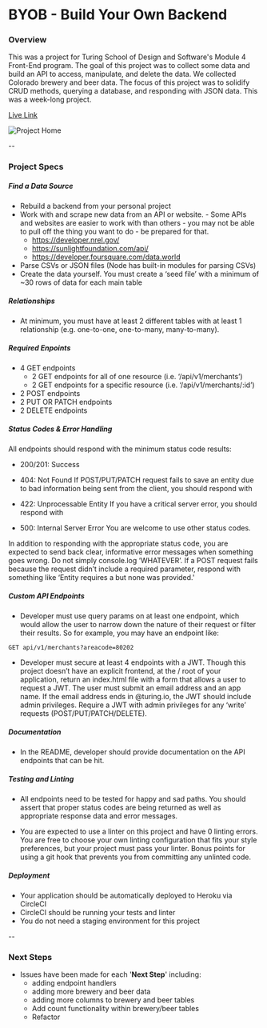 # BYOB - Build Your Own Backend


### Overview
This was a project for Turing School of Design and Software's Module 4 Front-End program. The goal of this project was to collect some data and build an API to access, manipulate, and delete the data. We collected Colorado brewery and beer data. The focus of this project was to solidify CRUD methods, querying a database, and responding with JSON data. This was a week-long project. 

[Live Link](https://byob-db-th.herokuapp.com/)

![Project Home](https://i.imgur.com/VT38K9D.png)

--

### Project Specs

##### Find a Data Source 

- Rebuild a backend from your personal project
- Work with and scrape new data from an API or website. - Some APIs and websites are easier to work with than others - you may not be able to pull off the thing you want to do - be prepared for that.
	- https://developer.nrel.gov/
	- https://sunlightfoundation.com/api/
	- https://developer.foursquare.com/data.world
- Parse CSVs or JSON files (Node has built-in modules for parsing CSVs)
- Create the data yourself. You must create a ‘seed file’ with a minimum of ~30 rows of data for each main table

##### Relationships

- At minimum, you must have at least 2 different tables with at least 1 relationship (e.g. one-to-one, one-to-many, many-to-many).

##### Required Enpoints
- 4 GET endpoints
	- 2 GET endpoints for all of one resource (i.e. ‘/api/v1/merchants’)	
	- 2 GET endpoints for a specific resource (i.e. ‘/api/v1/merchants/:id’)
- 2 POST endpoints
- 2 PUT OR PATCH endpoints
- 2 DELETE endpoints

##### Status Codes & Error Handling

All endpoints should respond with the minimum status code results:

- 200/201: Success
- 404: Not Found
If POST/PUT/PATCH request fails to save an entity due to bad information being sent from the client, you should respond with

- 422: Unprocessable Entity
If you have a critical server error, you should respond with

- 500: Internal Server Error
You are welcome to use other status codes.

In addition to responding with the appropriate status code, you are expected to send back clear, informative error messages when something goes wrong. Do not simply console.log ‘WHATEVER’. If a POST request fails because the request didn’t include a required parameter, respond with something like ‘Entity requires a but none was provided.'

##### Custom API Endpoints

- Developer must use query params on at least one endpoint, which would allow the user to narrow down the nature of their request or filter their results. So for example, you may have an endpoint like:

```GET api/v1/merchants?areacode=80202```

- Developer must secure at least 4 endpoints with a JWT. Though this project doesn’t have an explicit frontend, at the / root of your application, return an index.html file with a form that allows a user to request a JWT. The user must submit an email address and an app name. If the email address ends in @turing.io, the JWT should include admin privileges. Require a JWT with admin privileges for any ‘write’ requests (POST/PUT/PATCH/DELETE).

##### Documentation

- In the README, developer should provide documentation on the API endpoints that can be hit.

##### Testing and Linting

- All endpoints need to be tested for happy and sad paths. You should assert that proper status codes are being returned as well as appropriate response data and error messages.

- You are expected to use a linter on this project and have 0 linting errors. You are free to choose your own linting configuration that fits your style preferences, but your project must pass your linter. Bonus points for using a git hook that prevents you from committing any unlinted code.

##### Deployment

- Your application should be automatically deployed to Heroku via CircleCI
- CircleCI should be running your tests and linter
- You do not need a staging environment for this project

--

### Next Steps

- Issues have been made for each '**Next Step**' including:
	- adding endpoint handlers
	- adding more brewery and beer data
	- adding more columns to brewery and beer tables
	- Add count functionality within brewery/beer tables
	- Refactor
